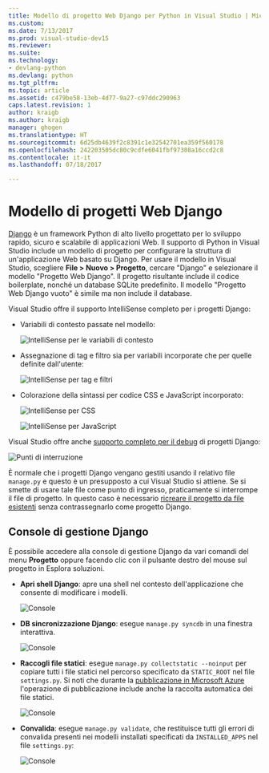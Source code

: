 ```yaml
---
title: Modello di progetto Web Django per Python in Visual Studio | Microsoft Docs
ms.custom: 
ms.date: 7/13/2017
ms.prod: visual-studio-dev15
ms.reviewer: 
ms.suite: 
ms.technology:
- devlang-python
ms.devlang: python
ms.tgt_pltfrm: 
ms.topic: article
ms.assetid: c479be58-13eb-4d77-9a27-c97ddc290963
caps.latest.revision: 1
author: kraigb
ms.author: kraigb
manager: ghogen
ms.translationtype: HT
ms.sourcegitcommit: 6d25db4639f2c8391c1e32542701ea359f560178
ms.openlocfilehash: 242203505dc80c9cdfe6041fbf97308a16ccd2c8
ms.contentlocale: it-it
ms.lasthandoff: 07/18/2017

---
```


# <a name="django-web-project-template"></a>Modello di progetti Web Django

[Django](https://www.djangoproject.com/) è un framework Python di alto livello progettato per lo sviluppo rapido, sicuro e scalabile di applicazioni Web. Il supporto di Python in Visual Studio include un modello di progetto per configurare la struttura di un'applicazione Web basato su Django. Per usare il modello in Visual Studio, scegliere **File > Nuovo > Progetto**, cercare "Django" e selezionare il modello "Progetto Web Django". Il progetto risultante include il codice boilerplate, nonché un database SQLite predefinito. Il modello "Progetto Web Django vuoto" è simile ma non include il database.

Visual Studio offre il supporto IntelliSense completo per i progetti Django:

- Variabili di contesto passate nel modello:

    ![IntelliSense per le variabili di contesto](media/template-django-intellisense.png)

- Assegnazione di tag e filtro sia per variabili incorporate che per quelle definite dall'utente:

    ![IntelliSense per tag e filtri](media/template-django-intellisense-filter.png)

- Colorazione della sintassi per codice CSS e JavaScript incorporato:

    ![IntelliSense per CSS](media/template-django-intellisense-css.png)

    ![IntelliSense per JavaScript](media/template-django-intellisense-js.png)


Visual Studio offre anche [supporto completo per il debug](debugging.md) di progetti Django: 

![Punti di interruzione](media/template-django-debugging.png)

È normale che i progetti Django vengano gestiti usando il relativo file `manage.py` e questo è un presupposto a cui Visual Studio si attiene. Se si smette di usare tale file come punto di ingresso, praticamente si interrompe il file di progetto. In questo caso è necessario [ricreare il progetto da file esistenti](python-projects.md#creating-a-project-from-existing-files) senza contrassegnarlo come progetto Django.


## <a name="django-management-console"></a>Console di gestione Django

È possibile accedere alla console di gestione Django da vari comandi del menu **Progetto** oppure facendo clic con il pulsante destro del mouse sul progetto in Esplora soluzioni.

- **Apri shell Django**: apre una shell nel contesto dell'applicazione che consente di modificare i modelli.

    ![Console](media/template-django-console-shell.png)

- **DB sincronizzazione Django**: esegue `manage.py syncdb` in una finestra interattiva.

    ![Console](media/template-django-console-sync-db.png)

- **Raccogli file statici**: esegue `manage.py collectstatic --noinput` per copiare tutti i file statici nel percorso specificato da `STATIC_ROOT` nel file `settings.py`. Si noti che durante la [pubblicazione in Microsoft Azure](template-web.md#publishing-to-azure-app-service) l'operazione di pubblicazione include anche la raccolta automatica dei file statici.

    ![Console](media/template-django-console-collect-static.png)

- **Convalida**: esegue `manage.py validate`, che restituisce tutti gli errori di convalida presenti nei modelli installati specificati da `INSTALLED_APPS` nel file `settings.py`:

    ![Console](media/template-django-console-validate.png)
